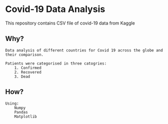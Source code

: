 # Covid-19 Data Analysis
    
This repository contains CSV file of covid-19 data from Kaggle

## Why?
    Data analysis of different countries for Covid 19 across the globe and their comparison.

    Patients were categorised in three catogries:
        1. Confirmed
        2. Recovered
        3. Dead

## How?
    Using:
        Numpy
        Pandas
        Matplotlib